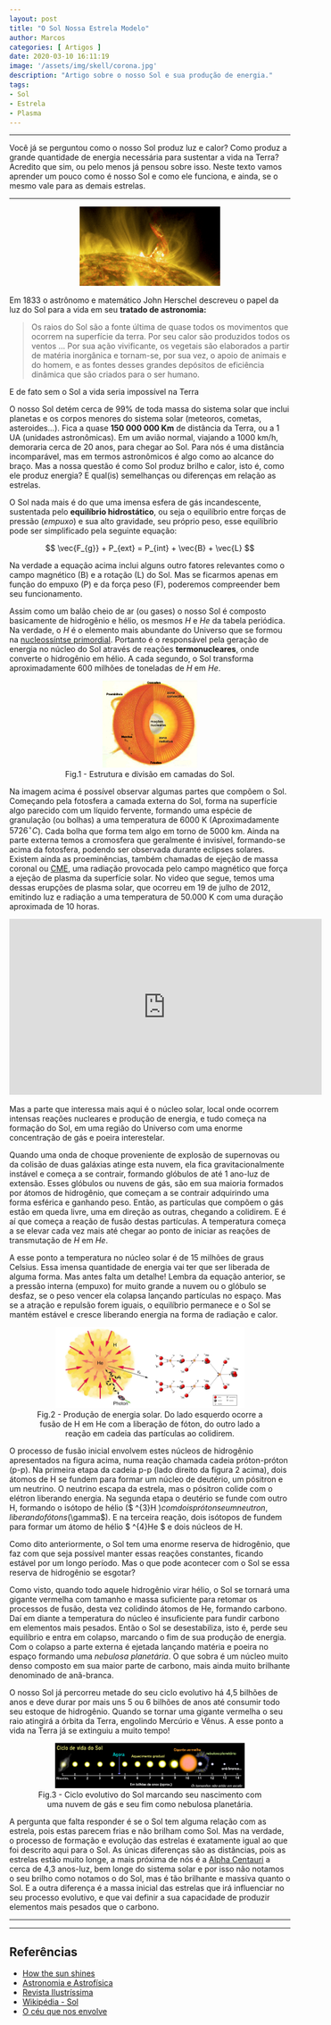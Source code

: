```yaml
---
layout: post
title: "O Sol Nossa Estrela Modelo"
author: Marcos
categories: [ Artigos ]
date: 2020-03-10 16:11:19
image: '/assets/img/skell/corona.jpg'
description: "Artigo sobre o nosso Sol e sua produção de energia."
tags:
- Sol
- Estrela
- Plasma
---
```


* * *
Você já se perguntou como o nosso Sol produz luz e calor? Como produz a grande quantidade de energia necessária para sustentar a vida na Terra? Acredito que sim, ou pelo menos já pensou sobre isso. Neste texto vamos aprender um pouco como é nosso Sol e como ele funciona, e ainda, se o mesmo vale para as demais estrelas.
* * *

<!--[alt text](/assets/img/skell/suneject.gif "Ejeção de massa coronal")-->

<center>
<a href="http://sidereus-nuncius.github.io/"><img alt='Ejeção de massa coronal' width='50%' src='/assets/img/skell/suneject.gif' /></a>
</center>



Em 1833 o astrônomo e matemático John Herschel descreveu o papel da luz do Sol para a vida em seu **tratado de astronomia:** 

> Os raios do Sol são a fonte última de quase todos os movimentos que ocorrem na superfície da terra. Por seu calor são produzidos todos os ventos ... Por sua ação vivificante, os vegetais são elaborados a partir de matéria inorgânica e tornam-se, por sua vez, o apoio de animais e do homem, e as fontes desses grandes depósitos de eficiência dinâmica que são criados para o ser humano.

E de fato sem o Sol a vida seria impossível na Terra

O nosso Sol detém cerca de 99% de toda massa do sistema solar que inclui planetas e os corpos menores do sistema solar (meteoros, cometas, asteroides...). Fica a quase **150 000 000 Km** de distância da Terra, ou a 1 UA (unidades astronômicas). Em um avião normal, viajando a 1000 km/h, demoraria cerca de 20 anos, para chegar ao Sol. Para nós é uma distância incomparável, mas em termos astronômicos é algo como ao alcance do braço. Mas a nossa questão é como Sol produz brilho e calor, isto é, como ele produz energia? E qual(is) semelhanças ou diferenças em relação as estrelas.

O Sol nada mais é do que uma imensa esfera de gás incandescente, sustentada pelo **equilíbrio hidrostático**, ou seja o equilíbrio entre forças de pressão (*empuxo*) e sua alto gravidade, seu próprio peso, esse equilíbrio pode ser simplificado pela seguinte equação:

$$ \vec{F_{g}} + P_{ext} = P_{int} + \vec{B} + \vec{L} $$  

Na verdade a equação acima inclui alguns outro fatores relevantes como o campo magnético (B) e a rotação (L) do Sol. Mas se ficarmos apenas em função do empuxo (P) e da força peso (F), poderemos compreender bem seu funcionamento.

Assim como um balão cheio de ar (ou gases) o nosso Sol é composto  basicamente de hidrogênio e hélio, os mesmos *H* e *He* da tabela periódica. Na verdade, o *H* é o elemento mais abundante do Universo que se formou na [nucleossíntse primordial](https://en.wikipedia.org/wiki/Big_Bang_nucleosynthesis). Portanto é o responsável pela geração de energia no núcleo do Sol através de reações **termonucleares**, onde converte o hidrogênio em hélio. A cada segundo, o Sol transforma aproximadamente 600 milhões de toneladas de *H* em *He*.

<!--[Alt text](/assets/img/skell/partesol.gif "Estrutura em camadas do Sol")-->

<center>
 <figure>
  <img src="/assets/img/skell/partesol.gif" alt="Trulli" style="width:40%">
  <figcaption>Fig.1 - Estrutura e divisão em camadas do Sol.</figcaption>
</figure>
</center> 

Na imagem acima é possível observar algumas partes que compõem o Sol. Começando pela fotosfera a camada externa do Sol, forma na superfície algo parecido com um líquido fervente, formando uma espécie de granulação (ou bolhas) a uma temperatura de 6000 K (Aproximadamente $5726^{\circ}C$). Cada bolha que forma tem algo em torno de 5000 km. Ainda na parte externa temos a cromosfera que geralmente é invisível, formando-se acima da fotosfera, podendo ser observada durante eclipses solares. Existem ainda as proeminências, também chamadas de ejeção de massa coronal ou [CME](https://svs.gsfc.nasa.gov/cgi-bin/details.cgi?aid=11168), uma radiação provocada pelo campo magnético que força a ejeção de plasma da superfície solar. No video que segue, temos uma dessas erupções de plasma solar, que ocorreu em 19 de julho de 2012, emitindo luz e radiação a uma temperatura de 50.000 K com uma duração aproximada de 10 horas.


<center>
<iframe width="560" height="315" src="https://www.youtube.com/embed/HFT7ATLQQx8" frameborder="0" allow="accelerometer; autoplay; encrypted-media; gyroscope; picture-in-picture" allowfullscreen></iframe>
</center>


Mas a parte que interessa mais aqui é o núcleo solar, local onde ocorrem intensas reações nucleares e produção de energia, e tudo começa na formação do Sol, em uma região do Universo com uma enorme concentração de gás e poeira interestelar. 

Quando uma onda de choque proveniente de explosão de supernovas ou da colisão de duas galáxias atinge esta nuvem, ela fica gravitacionalmente instável e começa a se contrair, formando glóbulos de até 1 ano-luz de extensão. Esses glóbulos ou nuvens de gás, são em sua maioria formados por átomos de hidrogênio, que começam a se contrair adquirindo uma forma esférica e ganhando peso. Então, as partículas que compõem o gás estão em queda livre, uma em direção as outras, chegando a colidirem. E é aí que começa a reação de fusão destas partículas. A temperatura começa a se elevar cada vez mais até chegar ao ponto de iniciar as reações de transmutação de *H* em *He*.

A esse ponto a temperatura no núcleo solar é de 15 milhões de graus Celsius. Essa imensa quantidade de energia vai ter que ser liberada de alguma forma. Mas antes falta um detalhe! Lembra da equação anterior, se a pressão interna (empuxo) for muito grande a nuvem ou o glóbulo se desfaz, se o peso vencer ela colapsa lançando partículas no espaço. Mas se a atração e repulsão forem iguais, o equilíbrio permanece e o Sol se mantém estável e cresce liberando energia na forma de radiação e calor. 

<!--<center>
<a href="http://sidereus-nuncius.github.io/"><img alt='cadeia pp' width='80%' src='/assets/img/skell/cadeiapp.png' /></a>
</center>-->

<center>
 <figure>
  <img src="/assets/img/skell/cadeiapp.png" alt="imagem" style="width:80%">
  <figcaption>Fig.2 - Produção de energia solar. Do lado esquerdo ocorre a fusão de H em He com a liberação de fóton, do outro lado a reação em cadeia das partículas ao colidirem.</figcaption>
</figure>
</center> 

O processo de fusão inicial envolvem estes núcleos de hidrogênio apresentados na figura acima, numa reação chamada cadeia próton-próton (p-p). Na primeira etapa da cadeia p-p (lado direito da figura 2 acima), dois átomos de H se fundem para formar um núcleo de deutério, um pósitron e um neutrino. O neutrino escapa da estrela, mas o pósitron colide com o elétron liberando energia. Na segunda etapa o deutério se funde com outro H, formando o isótopo de hélio ($ ^{3}H $) com dois prótons e um neutron, liberando fótons ($\gamma$). E na terceira reação, dois isótopos de fundem para formar um átomo de hélio $ ^{4}He $ e dois núcleos de H.

Como dito anteriormente, o Sol tem uma enorme reserva de hidrogênio, que faz com que seja possível manter essas reações constantes, ficando estável por um longo período. Mas o que pode acontecer com o Sol se essa reserva de hidrogênio se esgotar?

Como visto, quando todo aquele hidrogênio virar hélio, o Sol se tornará uma gigante vermelha com tamanho e massa suficiente para retomar os processos de fusão, desta vez colidindo átomos de He, formando carbono. Daí em diante a temperatura do núcleo é insuficiente para fundir carbono em elementos mais pesados. Então o Sol se desestabiliza, isto é, perde seu equilíbrio e entra em colapso, marcando o fim de sua produção de energia. Com o colapso a parte externa é ejetada lançando matéria e poeira no espaço formando uma *nebulosa planetária*. O que sobra é um núcleo muito denso composto em sua maior parte de carbono, mais ainda muito brilhante denominado de anã-branca.

O nosso Sol já percorreu metade do seu ciclo evolutivo há 4,5 bilhões de anos e deve durar por mais uns 5 ou 6 bilhões de anos até consumir todo seu estoque de hidrogênio. Quando se tornar uma gigante vermelha o seu raio atingirá a órbita da Terra, engolindo Mercúrio e Vênus. A esse ponto a vida na Terra já se extinguiu a muito tempo!

<center>
 <figure>
  <img src="/assets/img/skell/vidasol.png" alt="imagem" style="width:80%">
  <figcaption>Fig.3 - Ciclo evolutivo do Sol marcando seu nascimento com uma nuvem de gás e seu fim como nebulosa planetária.</figcaption>
</figure>
</center> 

A pergunta que falta responder é se o Sol tem alguma relação com as estrela, pois estas parecem frias e não brilham como Sol. Mas na verdade, o processo de formação e evolução das estrelas é exatamente igual ao que foi descrito aqui para o Sol. As únicas diferenças são as distâncias, pois as estrelas estão muito longe, a mais próxima de nós é a [Alpha Centauri](https://pt.wikipedia.org/wiki/Alpha_Centauri) a cerca de 4,3 anos-luz, bem longe do sistema solar e por isso não notamos o seu brilho como notamos o do Sol, mas é tão brilhante e massiva quanto o Sol. E a outra diferença é a massa inicial das estrelas que irá influenciar no seu processo evolutivo, e que vai definir a sua capacidade de produzir elementos mais pesados que o carbono.




----
----
## Referências

* [How the sun shines](https://www.nobelprize.org/prizes/themes/how-the-sun-shines-2)
* [Astronomia e Astrofísica](http://astro.if.ufrgs.br/escala/escala.htm)
* [Revista Ilustríssima](https://portal.cbpf.br/downloads/divulgacao-cientifica/livros/Ilustrissima-fisica.pdf)
* [Wikipédia - Sol](https://pt.wikipedia.org/wiki/Sol)
* [O céu que nos envolve](http://www.astro.iag.usp.br/OCeuQueNosEnvolve.pdf)
